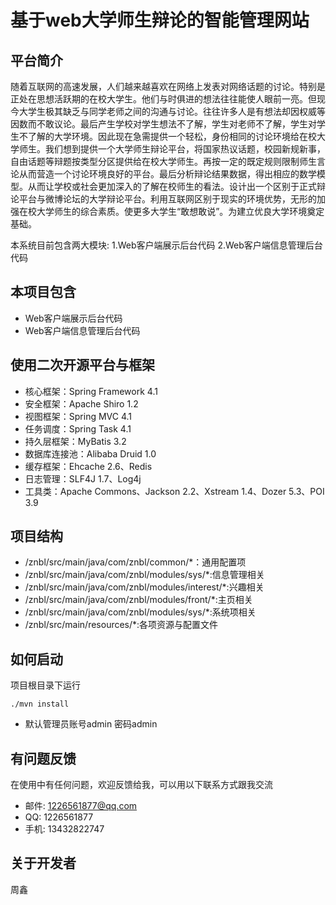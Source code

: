# 基于web大学师生辩论的智能管理网站

## 平台简介

随着互联网的高速发展，人们越来越喜欢在网络上发表对网络话题的讨论。特别是正处在思想活跃期的在校大学生。他们与时俱进的想法往往能使人眼前一亮。但现今大学生极其缺乏与同学老师之间的沟通与讨论。往往许多人是有想法却因权威等因数而不敢议论。最后产生学校对学生想法不了解，学生对老师不了解，学生对学生不了解的大学环境。因此现在急需提供一个轻松，身份相同的讨论环境给在校大学师生。我们想到提供一个大学师生辩论平台，将国家热议话题，校园新规新事，自由话题等辩题按类型分区提供给在校大学师生。再按一定的既定规则限制师生言论从而营造一个讨论环境良好的平台。最后分析辩论结果数据，得出相应的数学模型。从而让学校或社会更加深入的了解在校师生的看法。设计出一个区别于正式辩论平台与微博论坛的大学辩论平台。利用互联网区别于现实的环境优势，无形的加强在校大学师生的综合素质。使更多大学生“敢想敢说”。为建立优良大学环境奠定基础。

本系统目前包含两大模块:
1.Web客户端展示后台代码
2.Web客户端信息管理后台代码

## 本项目包含

* Web客户端展示后台代码
* Web客户端信息管理后台代码

## 使用二次开源平台与框架

* 核心框架：Spring Framework 4.1
* 安全框架：Apache Shiro 1.2
* 视图框架：Spring MVC 4.1
* 任务调度：Spring Task 4.1
* 持久层框架：MyBatis 3.2
* 数据库连接池：Alibaba Druid 1.0
* 缓存框架：Ehcache 2.6、Redis
* 日志管理：SLF4J 1.7、Log4j
* 工具类：Apache Commons、Jackson 2.2、Xstream 1.4、Dozer 5.3、POI 3.9

## 项目结构

* /znbl/src/main/java/com/znbl/common/*：通用配置项
* /znbl/src/main/java/com/znbl/modules/sys/*:信息管理相关
* /znbl/src/main/java/com/znbl/modules/interest/*:兴趣相关
* /znbl/src/main/java/com/znbl/modules/front/*:主页相关
* /znbl/src/main/java/com/znbl/modules/sys/*:系统项相关
* /znbl/src/main/resources/*:各项资源与配置文件

## 如何启动

项目根目录下运行

```shell
./mvn install
```

* 默认管理员账号admin 密码admin

## 有问题反馈

在使用中有任何问题，欢迎反馈给我，可以用以下联系方式跟我交流

* 邮件: 1226561877@qq.com
* QQ: 1226561877
* 手机: 13432822747

## 关于开发者

周鑫
